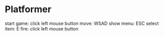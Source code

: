 # Platformer

start game: click left mouse button
move: WSAD
show menu: ESC
select item: E
fire: click left mouse button